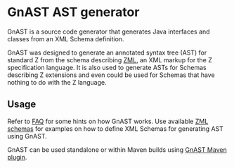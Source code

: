 # GnAST AST generator

GnAST is a source code generator that generates Java interfaces and classes from an XML Schema
definition. 

GnAST was designed to generate an annotated syntax tree (AST) for standard Z from the
schema describing [ZML][zml], an XML markup for the Z specification language.
It is also used to generate ASTs for Schemas describing Z extensions and even could be used
for Schemas that have nothing to do with the Z language.

[zml]: http://czt.sourceforge.net/zml/


## Usage

Refer to [FAQ][faq-usage] for some hints on how GnAST works. Use available [ZML schemas][zml]
for examples on how to define XML Schemas for generating AST using GnAST.

GnAST can be used standalone or within Maven builds using [GnAST Maven plugin][gnast-mvn].

[faq-usage]: faq.html#how_gnast_works
[gnast-mvn]: ../gnast-maven-plugin/
